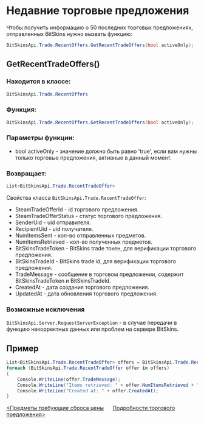 ﻿# Недавние торговые предложения

Чтобы получить информацию о 50 последних торговых предложениях, отправленных BitSkins нужно вызвать функцию:

```csharp
BitSkinsApi.Trade.RecentOffers.GetRecentTradeOffers(bool activeOnly);
```

## GetRecentTradeOffers()

### Находится в классе:

```csharp
BitSkinsApi.Trade.RecentOffers
```

### Функция:

```csharp
BitSkinsApi.Trade.RecentOffers.GetRecentTradeOffers(bool activeOnly);
```

### Параметры функции:
* bool activeOnly - значение должно быть равно 'true', если вам нужны только торговые предложения, активные в данный момент.

### Возвращает:

```csharp
List<BitSkinsApi.Trade.RecentTradeOffer>
```

Свойства класса ```BitSkinsApi.Trade.RecentTradeOffer```:
* SteamTradeOfferId - id торгового предложения.
* SteamTradeOfferStatus - статус торгового предложения.
* SenderUid - uid отправителя.
* RecipientUid - uid получателя.
* NumItemsSent - кол-во отправленных предметов.
* NumItemsRetrieved - кол-во полученных предметов.
* BitSkinsTradeToken - BitSkins trade токен, для верификации торгового предложения.
* BitSkinsTradeId - BitSkins trade id, для верификации торгового предложения.
* TradeMessage - сообщение в торговом предложении, содержит BitSkinsTradeToken и BitSkinsTradeId.
* CreatedAt - дата создания торгового предложения.
* UpdatedAt - дата обновления торгового предложения.

### Возможные исключения
```BitSkinsApi.Server.RequestServerException``` - в случае передачи в функцию некорректных данных или проблем на сервере BitSkins.

## Пример

```csharp
List<BitSkinsApi.Trade.RecentTradeOffer> offers = BitSkinsApi.Trade.RecentOffers.GetRecentTradeOffers(false);
foreach (BitSkinsApi.Trade.RecentTradeOffer offer in offers)
{
    Console.WriteLine(offer.TradeMessage);
    Console.WriteLine("Items retrieved: " + offer.NumItemsRetrieved + " Items sent: " + offer.NumItemsSent);
    Console.WriteLine("Created at: " + offer.CreatedAt);
}
```

[<Предметы требующие сброса цены](https://github.com/Captious99/BitSkinsApi/blob/master/docs/ru/market/reset_price_items.md) &nbsp;&nbsp;&nbsp;&nbsp; [Подробности торгового предложения>](https://github.com/Captious99/BitSkinsApi/blob/master/docs/ru/trade/trade_details.md)